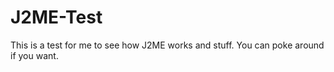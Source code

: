 # J2ME-Test

This is a test for me to see how J2ME works and stuff. You can poke around if you want.

